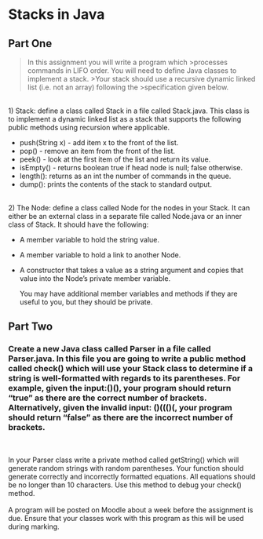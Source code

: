 # Stacks in Java
## Part One

>In this assignment you will write a program which >processes commands in LIFO order. You will
>need to define Java classes to implement a stack. >Your stack should use a recursive dynamic
>linked list (i.e. not an array) following the >specification given below. 

<br>
1) Stack: define a class called Stack in a file called Stack.java. This class is to implement a dynamic linked list as a stack that supports the following public methods using recursion where applicable.

* push(String x) - add item x to the front of the list.
* pop() - remove an item from the front of the list.
* peek() - look at the first item of the list and return its value.<br>
* isEmpty() - returns boolean true if head node is null; false otherwise.
* length(): returns as an int the number of commands in the queue.
* dump(): prints the contents of the stack to standard output.

<br>
2) The Node: define a class called Node for the nodes in your Stack. It can either be an external class in a separate file called Node.java or an inner class of Stack. It should have the following:

* A member variable to hold the string value.
* A member variable to hold a link to another Node.
* A constructor that takes a value as a string argument and copies that value into the Node’s private member variable.

   You may have additional member variables and methods if they are useful to you, but they should be private.
## Part Two

### Create a new Java class called Parser in a file called Parser.java. In this file you are going to write a public method called check() which will use your Stack class to determine if a string is well-formatted with regards to its parentheses. For example, given the input:()(), your program should return “true” as there are the correct number of brackets. Alternatively, given the invalid input: ()((()(, your program should return “false” as there are the incorrect number of brackets.
<br>

<p> In your Parser class write a private method called getString() which will generate random
strings with random parentheses. Your function should generate correctly and incorrectly
formatted equations. All equations should be no longer than 10 characters. Use this method to
debug your check() method.
<br>
<br>
A program will be posted on Moodle about a week before the assignment is due. Ensure that
your classes work with this program as this will be used during marking. 
</p>
